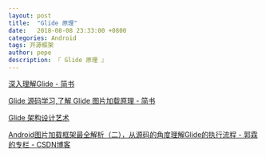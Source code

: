 ```yaml
---
layout: post
title:  "Glide 原理"
date:   2018-08-08 23:33:00 +0800
categories: Android
tags: 开源框架
author: pepe
description: 『 Glide 原理 』
---
```


[深入理解Glide - 简书](https://www.jianshu.com/p/7c72e040087c?utm_campaign=hugo&utm_medium=reader_share&utm_content=note&utm_source=weixin-timeline)

[Glide 源码学习,了解 Glide 图片加载原理 - 简书](https://www.jianshu.com/p/9d8aeaa5a329)

[Glide 架构设计艺术](https://mp.weixin.qq.com/s/D5wCbV4ra_w2jkLXtb1l7Q)

[Android图片加载框架最全解析（二），从源码的角度理解Glide的执行流程 - 郭霖的专栏 - CSDN博客](https://blog.csdn.net/guolin_blog/article/details/53939176)








